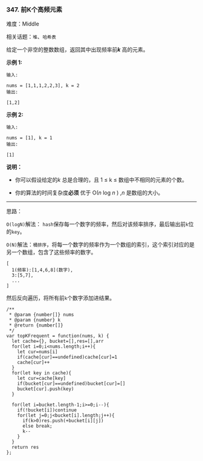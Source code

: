 ### 347. 前K个高频元素

难度：Middle

相关话题：`堆`、`哈希表`

给定一个非空的整数数组，返回其中出现频率前***k*** 高的元素。



**示例 1:** 





```
输入:

nums = [1,1,1,2,2,3], k = 2
输出:

[1,2]

```


**示例 2:** 





```
输入:

nums = [1], k = 1
输出:

[1]
```


**说明：** 




* 你可以假设给定的*k* 总是合理的，且 1 &le; k &le; 数组中不相同的元素的个数。

* 你的算法的时间复杂度**必须** 优于 O(*n*  log *n* ) ,*n* 是数组的大小。






-----

思路：

`O(logN)`解法： `hash`保存每一个数字的频率，然后对该频率排序，最后输出前`k`位的`key`。

`O(N)`解法：`桶排序`，将每一个数字的频率作为一个数组的索引，这个索引对应的是另一个数组，包含了这些频率的数字。

```
[
  1(频率):[1,4,6,8](数字),
  3:[5,7],
  ...
]
```

然后反向遍历，将所有前`k`个数字添加进结果。


```
/**
 * @param {number[]} nums
 * @param {number} k
 * @return {number[]}
 */
var topKFrequent = function(nums, k) {
  let cache={}, bucket=[],res=[],arr
  for(let i=0;i<nums.length;i++){
    let cur=nums[i]
    if(cache[cur]==undefined)cache[cur]=1
    cache[cur]++
  }
  for(let key in cache){
    let cur=cache[key]
    if(bucket[cur]==undefined)bucket[cur]=[]
    bucket[cur].push(key)
  }

  for(let i=bucket.length-1;i>=0;i--){
    if(!bucket[i])continue
    for(let j=0;j<bucket[i].length;j++){
      if(k>0)res.push(+bucket[i][j])
      else break;
      k--
    }
  }
  return res
};



```

